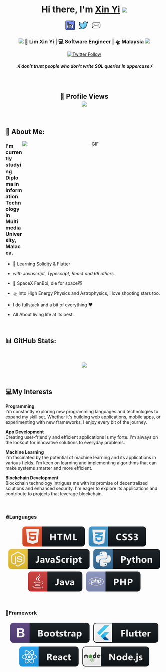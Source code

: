 <div align="center">
   <h1>Hi there, I'm <a href="https://hemant.codes">Xin Yi</a> <img src="https://media.giphy.com/media/hvRJCLFzcasrR4ia7z/giphy.gif" width="25px"> </h1>

</div>

<p align='center'>
   <a href="https://www.linkedin.com/in/lim-xin-yi-335508304/"><img height="30" src="https://raw.githubusercontent.com/8bithemant/8bithemant/master/linkedin.png?raw=true"></a>&nbsp;&nbsp;
<a href="https://x.com/xinyi_0227"><img height="30" src="https://raw.githubusercontent.com/8bithemant/8bithemant/master/twitter.png?raw=true"></a>&nbsp;&nbsp;
<a href="mailto:1221200909@student.mmu.edu.my"><img height="30" src="email.jpg" alt="email"></a>&nbsp;&nbsp;
 </p>



<div align="center">
<h3><img src="https://media.giphy.com/media/WUlplcMpOCEmTGBtBW/giphy.gif" width="30"> 🙎 Lim Xin Yi | 💻 Software Engineer | 🛸 Malaysia <img src="https://media.giphy.com/media/WUlplcMpOCEmTGBtBW/giphy.gif" width="30"></h3>
</div>



<p align="center">
   <a href="https://x.com/xinyi_0227"><img alt="Twitter Follow" src="https://img.shields.io/twitter/follow/_hemant_joshi?style=for-the-badge&color=09f&labelColor=black&logo=twitter&label=@_xinyi0227"></a>
   <br> <!-- <a href="https://badges.pufler.dev/visits/mayhemantt/mayhemantt"> <img alt="hemant joshi github" src="https://badges.pufler.dev/visits/mayhemantt/mayhemantt"> </a> -->
 </p>
 
<h5 align="center">
   <i>⚡️I don’t trust people who don’t write SQL queries in uppercase⚡️</i>
</h5>

<br />
<h2 align="center">
   <b>👀 Profile Views</b><br/>
   <img src="https://profile-counter.glitch.me/xinyi0227/count.svg"/>
</h2>
 

<br />

## 💫 About Me:
<p align="center">
   <img align="right" height="370px" width="450px" alt="GIF" src="https://media1.tenor.com/m/w3APLkMuTX0AAAAC/computer-work.gif" />
  <h3> I'm currently studying Diploma in Information Technology in Multimedia University, Malacca.</h3>
</p>

 - 🥀 Learning Solidity & Flutter
 
 - <i>with Javascript, Typescript, React and 69 others.</i>
   
 - 🔭 SpaceX FanBoi, die for space😼

 - 🛸 Into High Energy Physics and Astrophysics, i love shooting stars too.
 
 - I do fullstack and a bit of everything :heart:
 
 - All About living life at its best.

<br />
 
## 📊 GitHub Stats:
<br/>
<p align="center" >
<a href="https://github.com/anuraghazra/github-readme-stats"> 
    <img  src="https://github-readme-stats.vercel.app/api?username=xinyi0227&&show_icons=true&theme=radical"/>
  </a>

</p>

<br />

## 💻My Interests
<b>Programming</b><br/>
I'm constantly exploring new programming languages and technologies to expand my skill set. Whether it's building web applications, mobile apps, or experimenting with new frameworks, I enjoy every bit of the journey.

<b>App Development</b><br/>
Creating user-friendly and efficient applications is my forte. I'm always on the lookout for innovative solutions to everyday problems.

<b>Machine Learning</b><br/>
I'm fascinated by the potential of machine learning and its applications in various fields. I'm keen on learning and implementing algorithms that can make systems smarter and more efficient.

<b>Blockchain Development</b><br/>
Blockchain technology intrigues me with its promise of decentralized solutions and enhanced security. I'm eager to explore its applications and contribute to projects that leverage blockchain.

<br />

### 🔥Languages 

<p align="center">
   <img src="svg/dev/languages/html.svg" alt="html" style="vertical-align:top; margin:4px">
   <img src="svg/dev/languages/css3.svg" alt="css3" style="vertical-align:top; margin:4px">
   <img src="svg/dev/languages/js.svg" alt="js" style="vertical-align:top; margin:4px">
   <img src="svg/dev/languages/python.svg" alt="python" style="vertical-align:top; margin:4px">
   <img src="svg/dev/languages/java.svg" alt="java" style="vertical-align:top; margin:4px">
   <img src="svg/dev/languages/php.svg" alt="php" style="vertical-align:top; margin:4px">
</p>

<br />

### 🐾Framework
<p align="center">
   <img src="svg/dev/frameworks/bootstrap.svg" alt="bootstrap" style="vertical-align:top; margin:6px 4px">
   <img src="svg/dev/frameworks/flutter.svg" alt="flutter" style="vertical-align:top; margin:6px 4px">
   <img src="svg/dev/frameworks/react.svg" alt="react" style="vertical-align:top; margin:6px 4px">
   <img src="svg/dev/frameworks/nodejs.svg" alt="nodejs" style="vertical-align:top; margin:6px 4px">
</p>


<!--
### - Blogs 🌱
-->
<!--
<p align="center">
  <a href="https://dev.to/hemant">
    <img src="https://raw.githubusercontent.com/8bithemant/8bithemant/master/svg/blogs/devto.svg"> 
  </a>
</p>
-->
